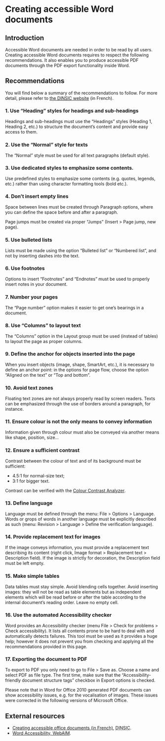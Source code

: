 # Creating accessible Word documents
<script>$(document).ready(function () {
    setBreadcrumb([{"label":"Accessible Word"}]);
});</script>

<style>h3 {font-size: 1rem;}</style>

## Introduction

Accessible Word documents are needed in order to be read by all users. Creating accessible Word documents requires to respect the following recommendations. It also enables you to produce accessible <abbr>PDF</abbr> documents through the <abbr>PDF</abbr> export functionality inside Word.

## Recommendations


You will find below a summary of the recommendations to follow. For more detail, please refer to <a href="https://disic.github.io/guides-documents_bureautiques_accessibles/html/" hreflang="fr">the <abbr title="direction interministérielle du numérique et du système d’information et de communication" lang="fr">DINSIC</abbr> website</a> (in French).

### 1. Use “Heading” styles for headings and sub-headings

Headings and sub-headings must use the “Headings” styles (Heading 1, Heading 2, etc.) to structure the document’s content and provide easy access to them.

### 2. Use the “Normal” style for texts

The “Normal” style must be used for all text paragraphs (default style).

### 3. Use dedicated styles to emphasize some contents.

Use predefined styles to emphasize some contents (e.g. quotes, legends, etc.) rather than using character formatting tools (bold etc.).

### 4. Don’t insert empty lines

Space between lines must be created through Paragraph options, where you can define the space before and after a paragraph.

Page jumps must be created via proper “Jumps” (Insert&nbsp;> Page jump, new page).

### 5. Use bulleted lists

Lists must be made using the option “Bulleted list” or “Numbered list”, and not by inserting dashes into the text.

### 6. Use footnotes

Options to insert “Footnotes” and “Endnotes” must be used to properly insert notes in your document.

### 7. Number your pages

The “Page number” option makes it easier to get one’s bearings in a document.

### 8. Use “Columns” to layout text

The “Columns” option in the Layout group must be used (instead of tables) to layout the page as proper columns.

### 9. Define the anchor for objects inserted into the page

When you insert objects (image, shape, SmartArt, etc.), it is necessary to define an anchor point: in the options for page flow, choose the option “Aligned on the text” or “Top and bottom”.

### 10. Avoid text zones

Floating text zones are not always properly read by screen readers. Texts can be emphasized through the use of borders around a paragraph, for instance.

### 11. Ensure colour is not the only means to convey information

Information given through colour must also be conveyed via another means like shape, position, size…


### 12. Ensure a sufficient contrast

Contrast between the colour of text and of its background must be sufficient:
- 4.5:1 for normal-size text;
- 3:1 for bigger text.

Contrast can be verified with the <a href="https://www.paciellogroup.com/resources/contrastanalyser/" hreflang="en" lang="en">Colour Contrast Analyzer</a>.

### 13. Define language

Language must be defined through the menu: File&nbsp;> Options&nbsp;> Language.
Words or grops of words in another language must be explicitly described as such (menu: Revision&nbsp;> Language&nbsp;> Define the verification language).

### 14. Provide replacement text for images

If the image conveys information, you must provide a replacement text describing its content (right click, Image format&nbsp;> Replacement text&nbsp;> Description field).
If the image is strictly for decoration, the Description field must be left empty.

### 15. Make simple tables

Data tables must stay simple. Avoid blending cells together. Avoid inserting images: they will not be read as table elements but as independent elements which will be read before or after the table according to the internal document’s reading order. Leave no empty cell.

### 16. Use the automated Accessibility checker

Word provides an Accessibility checker (menu File&nbsp;> Check for problems&nbsp;> Check accessibility). It lists all contents prone to be hard to deal with and automatically detects failures. This tool must be used as it provides a huge help; however it does not prevent you from checking and applying all the recommendations provided in this page.

### 17. Exporting the document to <abbr>PDF</abbr>

To export to <abbr>PDF</abbr> you only need to go to File&nbsp;> Save as. Choose a name and select <abbr>PDF</abbr> as file type.
The first time, make sure that the “Accessibility-friendly document structure tags” checkbox in Export options is checked.

Please note that in Word for Office 2010 generated <abbr>PDF</abbr> documents can show accessibility issues, e.g. for the vocalisation of images. These issues were corrected in the following versions of Microsoft Office.

## External resources

- <a href="https://disic.github.io/guides-documents_bureautiques_accessibles/html/" hreflang="fr">Creating accessible office documents (in French)</a>, <abbr title="direction interministérielle du numérique et du système d’information et de communication" lang="fr">DINSIC</abbr>.
- <a href="http://webaim.org/techniques/word/" hreflang="en">Word Accessibility, WebAIM</a>.

<!--  This file is part of a11y-guidelines | Our vision of mobile & web accessibility guidelines and best practices, with valid/invalid examples.
 Copyright (C) 2016  Orange SA
 See the Creative Commons Legal Code Attribution-ShareAlike 3.0 Unported License for more details (LICENSE file). -->